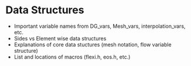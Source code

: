 # Data Structures

 - Important variable names from DG_vars, Mesh_vars, interpolation_vars, etc.
 - Sides vs Element wise data structures
 - Explanations of core data stuctures (mesh notation, flow variable structure)
 - List and locations of macros (flexi.h, eos.h, etc.)